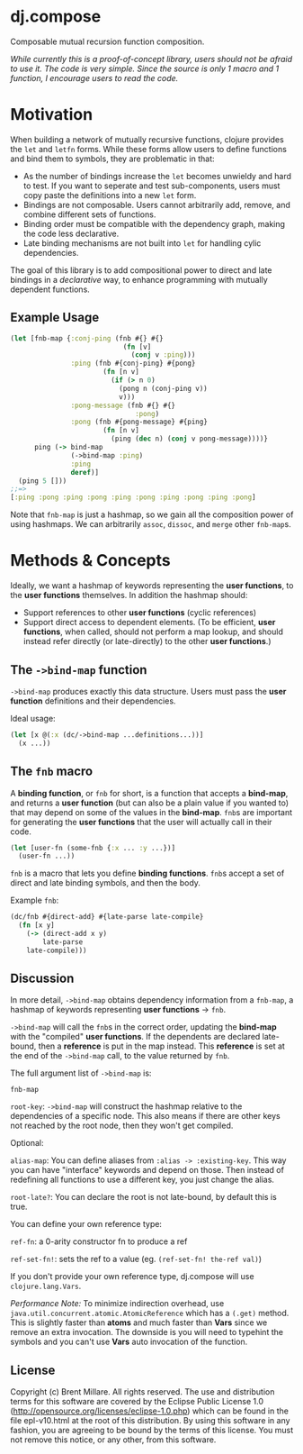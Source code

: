 dj.compose
==========

Composable mutual recursion function composition.

*While currently this is a proof-of-concept library, users should not be afraid to use it. The code is very simple. Since the source is only 1 macro and 1 function, I encourage users to read the code.*

# Motivation

When building a network of mutually recursive functions, clojure provides the `let` and `letfn` forms. While these forms allow users to define functions and bind them to symbols, they are problematic in that:

* As the number of bindings increase the `let` becomes unwieldy and hard to test. If you want to seperate and test sub-components, users must copy paste the definitions into a new `let` form.
* Bindings are not composable. Users cannot arbitrarily add, remove, and combine different sets of functions.
* Binding order must be compatible with the dependency graph, making the code less declarative.
* Late binding mechanisms are not built into `let` for handling cylic dependencies.

The goal of this library is to add compositional power to direct and late bindings in a *declarative* way, to enhance programming with mutually dependent functions.

## Example Usage

```clojure
(let [fnb-map {:conj-ping (fnb #{} #{}
                            (fn [v]
                              (conj v :ping)))
               :ping (fnb #{conj-ping} #{pong}
                       (fn [n v]
                         (if (> n 0)
                           (pong n (conj-ping v))
                           v)))
               :pong-message (fnb #{} #{}
                               :pong)
               :pong (fnb #{pong-message} #{ping}
                       (fn [n v]
                         (ping (dec n) (conj v pong-message))))}
      ping (-> bind-map
               (->bind-map :ping)
               :ping
               deref)]
  (ping 5 []))
;;=>
[:ping :pong :ping :pong :ping :pong :ping :pong :ping :pong]
```

Note that `fnb-map` is just a hashmap, so we gain all the composition power of using hashmaps. We can arbitrarily `assoc`, `dissoc`, and `merge` other `fnb-map`s.

# Methods & Concepts

Ideally, we want a hashmap of keywords representing the **user functions**, to the **user functions** themselves. In addition the hashmap should:

* Support references to other **user functions** (cyclic references)
* Support direct access to dependent elements. (To be efficient, **user functions**, when called, should not perform a map lookup, and should instead refer directly (or late-directly) to the other **user functions**.)

## The `->bind-map` function

`->bind-map` produces exactly this data structure. Users must pass the **user function** definitions and their dependencies.

Ideal usage:
```clojure
(let [x @(:x (dc/->bind-map ...definitions...))]
  (x ...))
```

## The `fnb` macro

A **binding function**, or `fnb` for short, is a function that accepts a **bind-map**, and returns a **user function** (but can also be a plain value if you wanted to) that may depend on some of the values in the **bind-map**. `fnb`s are important for generating the **user functions** that the user will actually call in their code.

```clojure
(let [user-fn (some-fnb {:x ... :y ...})]
  (user-fn ...))
```

`fnb` is a macro that lets you define **binding functions**. `fnb`s accept a set of direct and late binding symbols, and then the body.

Example `fnb`:
```clojure
(dc/fnb #{direct-add} #{late-parse late-compile}
  (fn [x y]
    (-> (direct-add x y)
    	late-parse
	late-compile)))
```

## Discussion

In more detail, `->bind-map` obtains dependency information from a `fnb-map`, a hashmap of keywords representing **user functions** -> `fnb`.

`->bind-map` will call the `fnb`s in the correct order, updating the **bind-map** with the "compiled" **user functions**. If the dependents are declared late-bound, then a **reference** is put in the map instead. This **reference** is set at the end of the `->bind-map` call, to the value returned by `fnb`.

The full argument list of `->bind-map` is:

`fnb-map`

`root-key`: `->bind-map` will construct the hashmap relative to the dependencies of a specific node. This also means if there are other keys not reached by the root node, then they won't get compiled.

Optional:

`alias-map`: You can define aliases from `:alias -> :existing-key`. This way you can have "interface" keywords and depend on those. Then instead of redefining all functions to use a different key, you just change the alias.

`root-late?`: You can declare the root is not late-bound, by default this is true.

You can define your own reference type:

`ref-fn`: a 0-arity constructor fn to produce a ref

`ref-set-fn!`: sets the ref to a value (eg. `(ref-set-fn! the-ref val)`)

If you don't provide your own reference type, dj.compose will use `clojure.lang.Vars`.

*Performance Note:*
To minimize indirection overhead, use `java.util.concurrent.atomic.AtomicReference` which has a `(.get)` method. This is slightly faster than **atoms** and much faster than **Vars** since we remove an extra invocation. The downside is you will need to typehint the symbols and you can't use **Vars** auto invocation of the function.

## License

Copyright (c) Brent Millare. All rights reserved. The use and distribution terms for this software are covered by the Eclipse Public License 1.0 (http://opensource.org/licenses/eclipse-1.0.php) which can be found in the file epl-v10.html at the root of this distribution. By using this software in any fashion, you are agreeing to be bound by the terms of this license. You must not remove this notice, or any other, from this software.